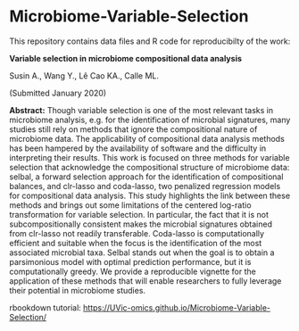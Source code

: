 # Microbiome-Variable-Selection

This repository contains data files and R code for reproducibilty of the work: 

**Variable selection in microbiome compositional data analysis**

Susin A., Wang Y., Lê Cao KA., Calle ML.

(Submitted January 2020)

**Abstract:**
Though variable selection is one of the most relevant tasks in microbiome analysis, e.g. for
the identification of microbial signatures, many studies still rely on methods that ignore the
compositional nature of microbiome data. The applicability of compositional data analysis
methods has been hampered by the availability of software and the difficulty in interpreting
their results. This work is focused on three methods for variable selection that acknowledge
the compositional structure of microbiome data: selbal, a forward selection approach for the
identification of compositional balances, and clr-lasso and coda-lasso, two penalized
regression models for compositional data analysis. This study highlights the link between
these methods and brings out some limitations of the centered log-ratio transformation for
variable selection. In particular, the fact that it is not subcompositionally consistent makes the
microbial signatures obtained from clr-lasso not readily transferable. Coda-lasso is
computationally efficient and suitable when the focus is the identification of the most
associated microbial taxa. Selbal stands out when the goal is to obtain a parsimonious model
with optimal prediction performance, but it is computationally greedy. We provide a
reproducible vignette for the application of these methods that will enable researchers to fully
leverage their potential in microbiome studies.

rbookdown tutorial: https://UVic-omics.github.io/Microbiome-Variable-Selection/
